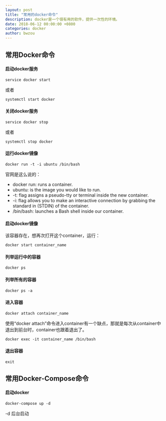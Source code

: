 ```yaml
---
layout: post
title: "常用的docker命令"
description: docker是一个很有用的软件，提供一次性的环境。
date: 2018-06-12 00:00:00 +0800
categories: docker
author: bwzou
---
```

## 常用Docker命令

#### 启动docker服务
```
service docker start
```
或者
```
systemctl start docker
```

#### 关闭docker服务
```
service docker stop
```
或者
```
systemctl stop docker
```

#### 运行docker镜像
```
docker run -t -i ubuntu /bin/bash
```
官网是这么说的：

- docker run: runs a container.
- ubuntu: is the image you would like to run.
- -t: flag assigns a pseudo-tty or terminal inside the new container.
- -i: flag allows you to make an interactive connection by grabbing the standard in (STDIN) of the container.
- /bin/bash: launches a Bash shell inside our container.

#### 启动docker镜像
该容器存在，想再次打开这个container，运行：
```
docker start container_name
```

#### 列举运行中的容器
```
docker ps
```

#### 列举所有的容器
```
docker ps -a
```

#### 进入容器
```
docker attach container_name
```
使用“docker attach”命令进入container有一个缺点，那就是每次从container中退出到前台时，container也跟着退出了。

```
docker exec -it container_name /bin/bash
```

#### 退出容器
```
exit
```

## 常用Docker-Compose命令
#### 启动docker
```
docker-compose up -d
```
-d 后台启动

